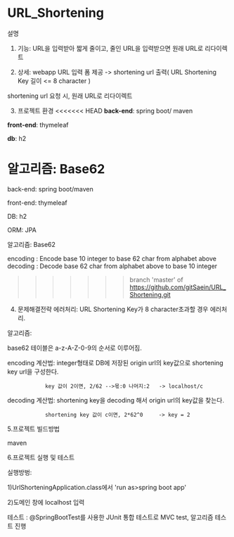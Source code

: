 # URL_Shortening
설명 
1. 기능: URL을 입력받아 짧게 줄이고, 줄인 URL을 입력받으면 원래 URL로 리다이렉트 


2. 상세:
webapp URL 입력 폼 제공 -> shortening url 출력( URL Shortening Key 길이 <= 8 character )


shortening url 요청 시, 원래 URL로 리다이렉트 

3. 프로젝트 환경 
<<<<<<< HEAD
**back-end**: spring boot/ maven


**front-end**: thymeleaf


**db**: h2


**알고리즘**: Base62
=======
back-end: spring boot/maven


front-end: thymeleaf


DB: h2


ORM: JPA


알고리즘: Base62 


  encoding : Encode base 10 integer to base 62 char from alphabet above
  decoding : Decode base 62 char from alphabet above to base 10 integer
>>>>>>> branch 'master' of https://github.com/gitSaein/URL_Shortening.git

4. 문제해결전략
 에러처리:
 URL Shortening Key가 8 character초과할 경우 에러처리.
 
 
 알고리즘:
 
 
 base62 테이블은 a-z-A-Z-0-9의 순서로 이루어짐.
 
 
 encoding 계산법: integer형태로 DB에 저장된 origin url의  key값으로  shortening key url을 구성한다.
 
 
                key 값이 2이면, 2/62 -->몫:0 나머지:2   -> localhost/c
                
 decoding 계산법: shortening key을 decoding 해서 origin url의 key값을 찾는다.
  
                shortening key 값이 c이면, 2*62^0     -> key = 2
  
5.프로젝트 빌드방법
  
  
  maven
  
  
6.프로젝트 실행 및 테스트
  
  
  실행방벙: 
  
  1)UrlShorteningApplication.class에서 'run as>spring boot app'
  
  
  2)도메인 창에  localhost 입력
  
  
  테스트   : @SpringBootTest를 사용한 JUnit 통합 테스트로 MVC test, 알고리즘 테스트 진행